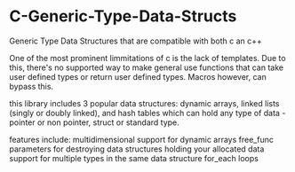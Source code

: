 # C-Generic-Type-Data-Structs
Generic Type Data Structures that are compatible with both c an c++

One of the most prominent limmitations of c is the lack of templates. Due to
this, there's no supported way to make general use functions that can take user
defined types or return user defined types. Macros however, can bypass this.

this library includes 3 popular data structures: dynamic arrays, linked lists
(singly or doubly linked), and hash tables which can hold any type of data -
pointer or non pointer, struct or standard type.

features include:
multidimensional support for dynamic arrays
free_func parameters for destroying data structures holding your allocated data
support for multiple types in the same data structure
for_each loops
